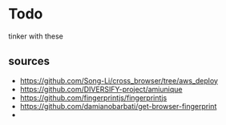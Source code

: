 # Todo

tinker with these

## sources

- https://github.com/Song-Li/cross_browser/tree/aws_deploy
- https://github.com/DIVERSIFY-project/amiunique
- https://github.com/fingerprintjs/fingerprintjs
- https://github.com/damianobarbati/get-browser-fingerprint
-
